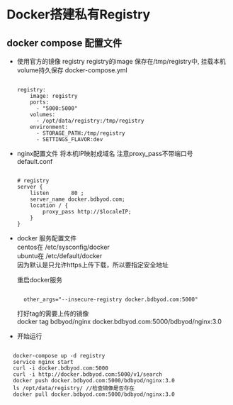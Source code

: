 # Docker搭建私有Registry

## docker compose 配置文件
  - 使用官方的镜像 registry
    registry的image 保存在/tmp/registry中, 挂载本机volume持久保存
    docker-compose.yml
    <pre><code>   
    registry:
        image: registry
        ports:
          - "5000:5000"
        volumes:
          - /opt/data/registry:/tmp/registry
        environment:
          - STORAGE_PATH:/tmp/registry
          - SETTINGS_FLAVOR:dev
    </code></pre>

  - nginx配置文件
    将本机IP映射成域名
    注意proxy_pass不带端口号
    default.conf
    <pre><code>   
    # registry
    server {
        listen       80 ;
        server_name docker.bdbyod.com;
        location / {
            proxy_pass http://$localeIP;
        }
    }
    </code></pre>

  - docker 服务配置文件  
    centos在 /etc/sysconfig/docker  
    ubuntu在 /etc/default/docker  
    因为默认是只允许https上传下载，所以要指定安全地址  
    
    重启docker服务  
    <pre><code>  
      other_args="--insecure-registry docker.bdbyod.com:5000"
    </code></pre>

    打好tag的需要上传的镜像  
    docker tag bdbyod/nginx docker.bdbyod.com:5000/bdbyod/nginx:3.0

  - 开始运行
  <pre><code>  
  docker-compose up -d registry
  service nginx start
  curl -i docker.bdbyod.com:5000
  curl -i http://docker.bdbyod.com:5000/v1/search
  docker push docker.bdbyod.com:5000/bdbyod/nginx:3.0
  ls /opt/data/registry/ //检查镜像是否存在
  docker pull docker.bdbyod.com:5000/bdbyod/nginx:3.0
  </code></pre>

